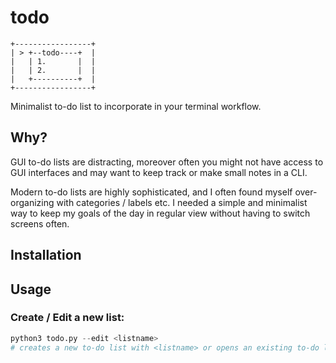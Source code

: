# todo

```
+-----------------+ 
| > +--todo----+  | 
|   | 1.       |  | 
|   | 2.       |  | 
|   +----------+  | 
+-----------------+ 
```

Minimalist to-do list to incorporate in your terminal workflow. 

## Why?

GUI to-do lists are distracting, moreover often you might not have access to
GUI interfaces and may want to keep track or make small notes in a CLI. 

Modern to-do lists are highly sophisticated, and I often found myself over-organizing
with categories / labels etc. I needed a simple and minimalist way to keep my goals of 
the day in regular view without having to switch screens often.

## Installation



## Usage

### Create / Edit a new list:
```python
python3 todo.py --edit <listname>
# creates a new to-do list with <listname> or opens an existing to-do list with <listname>
```
